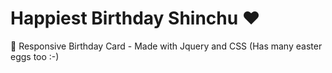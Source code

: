 # Happiest Birthday Shinchu ❤️
🎂 Responsive Birthday Card - Made with Jquery and CSS (Has many easter eggs too :-)
